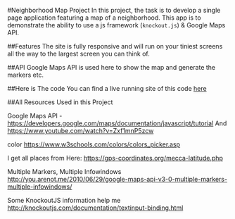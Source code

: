 #Neighborhood Map Project
In this project, the task is to develop a single page application featuring a map of a neighborhood.
This app is to demonstrate the ability to use a js framework (`knockout.js`) & Google Maps API.

##Features
The site is fully responsive and will run on your tiniest screens all the way to the largest screen you can think of.

##API
Google Maps API is used here to show the map and generate the markers etc.

##Here is The code
You can find a live running site of this code [here](https://github.com/AlShaimaa-Yah/MAPNeighborhood)

##All Resources Used in this Project


Google Maps API -
https://developers.google.com/maps/documentation/javascript/tutorial
And https://www.youtube.com/watch?v=Zxf1mnP5zcw

color
https://www.w3schools.com/colors/colors_picker.asp

I get all places from Here:
https://gps-coordinates.org/mecca-latitude.php

Multiple Markers, Multiple Infowindows
http://you.arenot.me/2010/06/29/google-maps-api-v3-0-multiple-markers-multiple-infowindows/

Some KnockoutJS information help me
http://knockoutjs.com/documentation/textinput-binding.html

